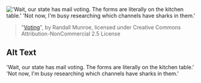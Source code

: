 !['Wait, our state has mail voting. The forms are literally on the kitchen table.' 'Not now, I'm busy researching which channels have sharks in them.'](https://imgs.xkcd.com/comics/voting.png)
> "[Voting](https://xkcd.com/2361/)", by Randall Munroe, licensed under Creative Commons Attribution-NonCommercial 2.5 License

## Alt Text
'Wait, our state has mail voting. The forms are literally on the kitchen table.' 'Not now, I'm busy researching which channels have sharks in them.'
